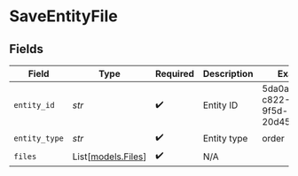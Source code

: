 # SaveEntityFile


## Fields

| Field                                    | Type                                     | Required                                 | Description                              | Example                                  |
| ---------------------------------------- | ---------------------------------------- | ---------------------------------------- | ---------------------------------------- | ---------------------------------------- |
| `entity_id`                              | *str*                                    | :heavy_check_mark:                       | Entity ID                                | 5da0a718-c822-403d-9f5d-20d4584e0528     |
| `entity_type`                            | *str*                                    | :heavy_check_mark:                       | Entity type                              | order                                    |
| `files`                                  | List[[models.Files](../models/files.md)] | :heavy_check_mark:                       | N/A                                      |                                          |